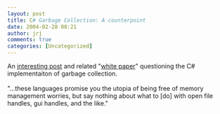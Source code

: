 ```yaml
---
layout: post
title: C# Garbage Collection: A counterpoint
date: 2004-02-28 00:21
author: jrj
comments: true
categories: [Uncategorized]
---
```

An <a href="http://journals.tuxreports.com/bryan/archives/001354.html" target="_blank">interesting post</a> and related "<a href="http://journals.tuxreports.com/bryan/archives/documents/Mismanaged%20Code.doc" target="_blank">white paper</a>" questioning the C# implementaiton of garbage collection.
<br />
<br />"...these languages promise you the utopia of being free of memory management worries, but say nothing about what to [do] with open file handles, gui handles, and the like."
